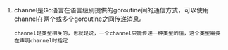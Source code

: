 1. channel是Go语言在语言级别提供的goroutine间的通信方式，可以使用channel在两个或多个goroutine之间传递消息。

   `channel是类型相关的，也就是说，一个channel只能传递一种类型的值，这个类型需要在声明channel时指定`

   

